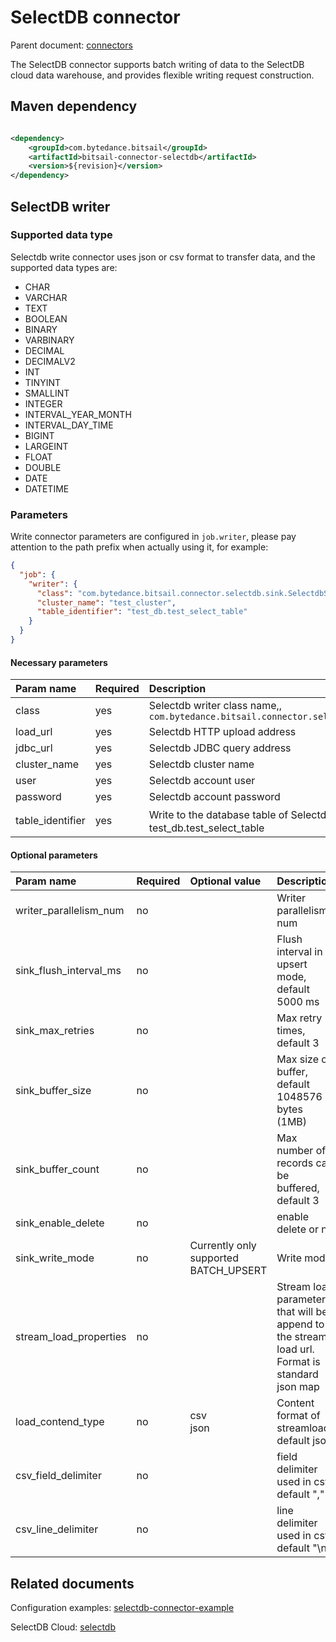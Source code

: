 # SelectDB connector

Parent document: [connectors](../README.md)

The SelectDB connector supports batch writing of data to the SelectDB cloud data warehouse, and provides flexible
writing request construction.

## Maven dependency

```xml

<dependency>
    <groupId>com.bytedance.bitsail</groupId>
    <artifactId>bitsail-connector-selectdb</artifactId>
    <version>${revision}</version>
</dependency>
```

## SelectDB writer

### Supported data type

Selectdb write connector uses json or csv format to transfer data, and the supported data types are:

- CHAR
- VARCHAR
- TEXT
- BOOLEAN
- BINARY
- VARBINARY
- DECIMAL
- DECIMALV2
- INT
- TINYINT
- SMALLINT
- INTEGER
- INTERVAL_YEAR_MONTH
- INTERVAL_DAY_TIME
- BIGINT
- LARGEINT
- FLOAT
- DOUBLE
- DATE
- DATETIME

### Parameters

Write connector parameters are configured in `job.writer`, please pay attention to the path prefix when actually using
it, for example:

```json
{
  "job": {
    "writer": {
      "class": "com.bytedance.bitsail.connector.selectdb.sink.SelectdbSink",
      "cluster_name": "test_cluster",
      "table_identifier": "test_db.test_select_table"
    }
  }
}
```

#### Necessary parameters

| Param name                   | Required  | 	Description                                                                               |
|:-----------------------------|:----------|:-------------------------------------------------------------------------------------------|
| class                        | yes       | Selectdb writer class name,, `com.bytedance.bitsail.connector.selectdb.sink.SelectdbSink`  |
| load_url                     | yes       | Selectdb HTTP upload address                                                               |
| jdbc_url                     | yes       | Selectdb JDBC query address                                                                |
| cluster_name                 | yes       | Selectdb cluster name                                                                      |
| user                         | yes       | Selectdb account user                                                                      |
| password                     | yes       | Selectdb account password                                                                  |
| table_identifier             | yes       | Write to the database table of Selectdb，like：test_db.test_select_table                     |

#### Optional parameters

| Param name                    | Required  | Optional value                        | Description                                                                                    |
|:------------------------------|:----------|:--------------------------------------|:-----------------------------------------------------------------------------------------------|
| writer_parallelism_num        | no        |                                       | Writer parallelism num                                                                         |
| sink_flush_interval_ms        | no        |                                       | Flush interval in upsert mode, default 5000 ms                                                 |
| sink_max_retries              | no        |                                       | Max retry times, default 3                                                                     |
| sink_buffer_size              | no        |                                       | Max size of buffer, default 1048576 bytes (1MB)                                                |
| sink_buffer_count             | no        |                                       | Max number of records can be buffered, default 3                                               | 
| sink_enable_delete            | no        |                                       | enable delete or no                                                                            |
| sink_write_mode               | no        | Currently only supported BATCH_UPSERT | Write mode                                                                                     |
| stream_load_properties        | no        |                                       | Stream load parameters that will be append to the stream load url. Format is standard json map |
| load_contend_type             | no        | csv<br/>json                          | Content format of streamload, default json                                                     |
| csv_field_delimiter           | no        |                                       | field delimiter used in csv, default ","                                                       |
| csv_line_delimiter            | no        |                                       | line delimiter used in csv, default "\n"                                                       |

## Related documents

Configuration examples: [selectdb-connector-example](./selectdb-example.md)

SelectDB Cloud: [selectdb](https://cn.selectdb.com/)
